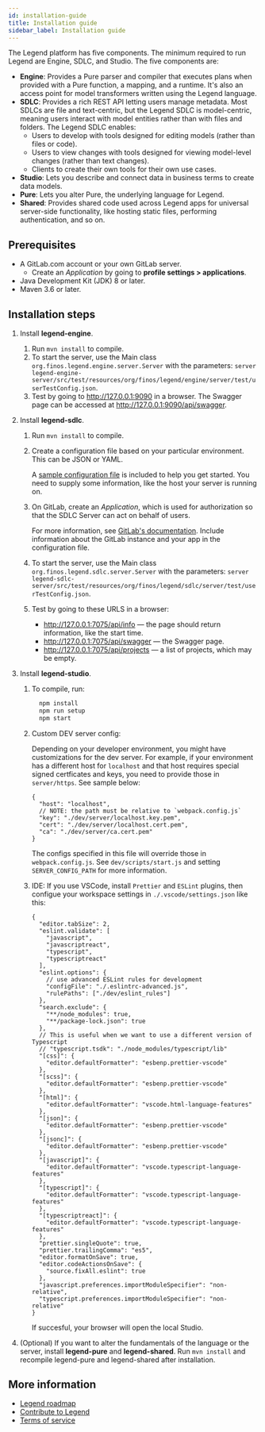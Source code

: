 ```yaml
---
id: installation-guide
title: Installation guide
sidebar_label: Installation guide
---
```


The Legend platform has five components. The minimum required to run Legend are Engine, SDLC, and Studio. The five components are:

- **Engine**: Provides a Pure parser and compiler that executes plans when provided with a Pure function, a mapping, and a runtime. It's also an access point for model transformers written using the Legend language.
- **SDLC**: Provides a rich REST API letting users manage metadata. Most SDLCs are file and text-centric, but the Legend SDLC is model-centric, meaning users interact with model entities rather than with files and folders. The Legend SDLC enables:
    - Users to develop with tools designed for editing models (rather than files or code).
    - Users to view changes with tools designed for viewing model-level changes (rather than text changes).
    - Clients to create their own tools for their own use cases.
- **Studio**: Lets you describe and connect data in business terms to create data models.
- **Pure**: Lets you alter Pure, the underlying language for Legend.
- **Shared**: Provides shared code used across Legend apps for universal server-side functionality, like hosting static files, performing authentication, and so on.

## Prerequisites

- A GitLab.com account or your own GitLab server.
  - Create an *Application* by going to **profile settings > applications**.
- Java Development Kit (JDK) 8 or later.
- Maven 3.6 or later.

## Installation steps

1. Install **legend-engine**.

    1. Run `mvn install` to compile.
    2. To start the server, use the Main class `org.finos.legend.engine.server.Server` with the parameters: `server legend-engine-server/src/test/resources/org/finos/legend/engine/server/test/userTestConfig.json`.
    3. Test by going to http://127.0.0.1:9090 in a browser. The Swagger page can be accessed at http://127.0.0.1:9090/api/swagger.

2. Install **legend-sdlc**.

    1. Run `mvn install` to compile.
    2. Create a configuration file based on your particular environment. This can be JSON or YAML.

        A [sample configuration file](https://github.com/finos/legend-sdlc/blob/master/legend-sdlc-server/src/test/resources/config-sample.yaml) is included to help you get started. You need to supply some information, like the host your server is running on.

    3. On GitLab, create an *Application*, which is used for authorization so that the SDLC Server can act on behalf of users.

        For more information, see [GitLab's documentation](https://docs.gitlab.com/ee/api/oauth2.html). Include information about the GitLab instance and your app in the configuration file.

    4. To start the server, use the Main class `org.finos.legend.sdlc.server.Server` with the parameters: `server legend-sdlc-server/src/test/resources/org/finos/legend/sdlc/server/test/userTestConfig.json`.
    5. Test by going to these URLS in a browser:
        - http://127.0.0.1:7075/api/info — the page should return information, like the start time.
        - http://127.0.0.1:7075/api/swagger — the Swagger page.
        - http://127.0.0.1:7075/api/projects — a list of projects, which may be empty.

3. Install **legend-studio**.

    1. To compile, run:

        ```bash
          npm install
          npm run setup
          npm start
        ```

    2. Custom DEV server config:

        Depending on your developer environment, you might have customizations for the dev server. For example, if your environment has a different host for `localhost` and that host requires special signed certficates and keys, you need to provide those in `server/https`. See sample below:

        ```jsonc
        {
          "host": "localhost",
          // NOTE: the path must be relative to `webpack.config.js`
          "key": "./dev/server/localhost.key.pem",
          "cert": "./dev/server/localhost.cert.pem",
          "ca": "./dev/server/ca.cert.pem"
        }
        ```

        The configs specified in this file will override those in `webpack.config.js`. See `dev/scripts/start.js` and setting `SERVER_CONFIG_PATH` for more information.

    3. IDE: If you use VSCode, install `Prettier` and `ESLint` plugins, then configue your workspace settings in `./.vscode/settings.json` like this:

        ```jsonc
        {
          "editor.tabSize": 2,
          "eslint.validate": [
            "javascript",
            "javascriptreact",
            "typescript",
            "typescriptreact"
          ],
          "eslint.options": {
            // use advanced ESLint rules for development
            "configFile": "./.eslintrc-advanced.js",
            "rulePaths": ["./dev/eslint_rules"]
          },
          "search.exclude": {
            "**/node_modules": true,
            "**/package-lock.json": true
          },
          // This is useful when we want to use a different version of Typescript
          // "typescript.tsdk": "./node_modules/typescript/lib"
          "[css]": {
            "editor.defaultFormatter": "esbenp.prettier-vscode"
          },
          "[scss]": {
            "editor.defaultFormatter": "esbenp.prettier-vscode"
          },
          "[html]": {
            "editor.defaultFormatter": "vscode.html-language-features"
          },
          "[json]": {
            "editor.defaultFormatter": "esbenp.prettier-vscode"
          },
          "[jsonc]": {
            "editor.defaultFormatter": "esbenp.prettier-vscode"
          },
          "[javascript]": {
            "editor.defaultFormatter": "vscode.typescript-language-features"
          },
          "[typescript]": {
            "editor.defaultFormatter": "vscode.typescript-language-features"
          },
          "[typescriptreact]": {
            "editor.defaultFormatter": "vscode.typescript-language-features"
          },
          "prettier.singleQuote": true,
          "prettier.trailingComma": "es5",
          "editor.formatOnSave": true,
          "editor.codeActionsOnSave": {
            "source.fixAll.eslint": true
          },
          "javascript.preferences.importModuleSpecifier": "non-relative",
          "typescript.preferences.importModuleSpecifier": "non-relative"
        }
        ```

        If succesful, your browser will open the local Studio.

4. (Optional) If you want to alter the fundamentals of the language or the server, install **legend-pure** and **legend-shared**. Run `mvn install` and recompile legend-pure and legend-shared after installation.

## More information

- [Legend roadmap](roadmap.md)
- [Contribute to Legend](contribute-to-legend.md)
- [Terms of service](terms-of-service.md)
